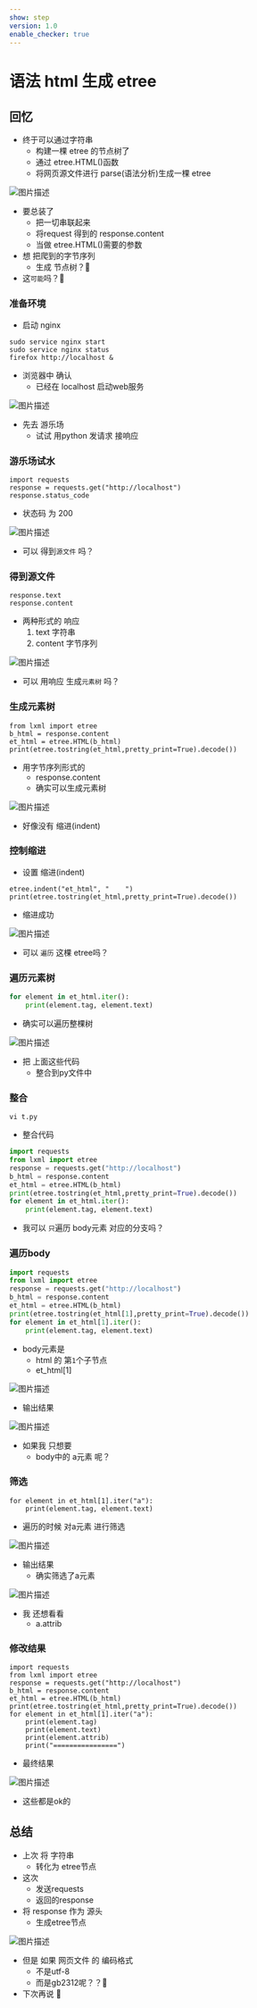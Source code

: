 ```yaml
---
show: step
version: 1.0
enable_checker: true
---
```


# 语法 html 生成 etree

## 回忆

- 终于可以通过字符串
	- 构建一棵 etree 的节点树了
	- 通过 etree.HTML()函数
	- 将网页源文件进行 parse(语法分析)生成一棵 etree

![图片描述](https://doc.shiyanlou.com/courses/uid1190679-20240401-1711961966480)

- 要总装了 
	- 把一切串联起来
    - 将request 得到的 response.content
    - 当做 etree.HTML()需要的参数
- 想 把爬到的字节序列 
	- 生成 节点树？🤔
- 这`可能`吗？🤔

### 准备环境

- 启动 nginx

```
sudo service nginx start
sudo service nginx status
firefox http://localhost &
```

- 浏览器中 确认 
	- 已经在 localhost 启动web服务

![图片描述](https://doc.shiyanlou.com/courses/3584/labs/193105/uid1190679-20250427-1745716375752) 

- 先去 游乐场
	- 试试 用python 发请求 接响应

### 游乐场试水

```
import requests
response = requests.get("http://localhost")
response.status_code
```

- 状态码 为 200

![图片描述](https://doc.shiyanlou.com/courses/uid1190679-20221127-1669519223218)

- 可以 得到`源文件` 吗？

### 得到源文件

```
response.text
response.content
```

- 两种形式的 响应
	1. text 字符串
	2. content 字节序列

![图片描述](https://doc.shiyanlou.com/courses/uid1190679-20221127-1669519291120)

- 可以 用响应 生成`元素树` 吗？

### 生成元素树

```
from lxml import etree
b_html = response.content
et_html = etree.HTML(b_html)
print(etree.tostring(et_html,pretty_print=True).decode())
```

- 用字节序列形式的
	- response.content
	- 确实可以生成元素树

![图片描述](https://doc.shiyanlou.com/courses/uid1190679-20221127-1669519443180)

- 好像没有 缩进(indent)

### 控制缩进

- 设置 缩进(indent)

```
etree.indent("et_html", "    ")
print(etree.tostring(et_html,pretty_print=True).decode())
```

- 缩进成功

![图片描述](https://doc.shiyanlou.com/courses/3584/labs/193105/uid1190679-20250427-1745717075358) 

- 可以 `遍历` 这棵 etree吗？

### 遍历元素树

```python
for element in et_html.iter():
	print(element.tag, element.text)
```

- 确实可以遍历整棵树

![图片描述](https://doc.shiyanlou.com/courses/3584/labs/193105/uid1190679-20250427-1745717304093) 

- 把 上面这些代码 
	- 整合到py文件中

### 整合

```
vi t.py
```

- 整合代码

```python
import requests
from lxml import etree
response = requests.get("http://localhost")
b_html = response.content
et_html = etree.HTML(b_html)
print(etree.tostring(et_html,pretty_print=True).decode())
for element in et_html.iter():
	print(element.tag, element.text)
```

- 我可以 `只`遍历 body元素 对应的分支吗？

### 遍历body

```python
import requests
from lxml import etree
response = requests.get("http://localhost")
b_html = response.content
et_html = etree.HTML(b_html)
print(etree.tostring(et_html[1],pretty_print=True).decode())
for element in et_html[1].iter():
	print(element.tag, element.text)
```

- body元素是
	- html 的 第`1`个子节点
	- et_html[1]

![图片描述](https://doc.shiyanlou.com/courses/uid1190679-20221127-1669520869926)

- 输出结果

![图片描述](https://doc.shiyanlou.com/courses/3584/labs/193105/uid1190679-20250427-1745718260901/wm) 

- 如果我 只想要
	- body中的 a元素 呢？

### 筛选

```
for element in et_html[1].iter("a"):
	print(element.tag, element.text)
```

- 遍历的时候 对a元素 进行筛选

![图片描述](https://doc.shiyanlou.com/courses/3584/labs/193105/uid1190679-20250427-1745718715836) 

- 输出结果
	- 确实筛选了a元素

![图片描述](https://doc.shiyanlou.com/courses/uid1190679-20221127-1669521011642)

- 我 还想看看
	- a.attrib

### 修改结果

```
import requests
from lxml import etree
response = requests.get("http://localhost")
b_html = response.content
et_html = etree.HTML(b_html)
print(etree.tostring(et_html,pretty_print=True).decode())
for element in et_html[1].iter("a"):
    print(element.tag)
    print(element.text)
    print(element.attrib)
    print("================")
```

- 最终结果

![图片描述](https://doc.shiyanlou.com/courses/uid1190679-20240401-1711962340893)

- 这些都是ok的

## 总结

- 上次 将 字符串
	- 转化为 etree节点
- 这次 
	- 发送requests
	- 返回的response
- 将 response 作为 源头
	- 生成etree节点

![图片描述](https://doc.shiyanlou.com/courses/uid1190679-20221127-1669521450717)

- 但是 如果 网页文件 的 编码格式
	- 不是utf-8
	- 而是gb2312呢？？🤔
- 下次再说 👋
